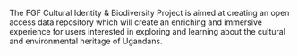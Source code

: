 The FGF Cultural Identity & Biodiversity Project is aimed at creating an open access data repository which will create an enriching and immersive experience for users interested in exploring and learning about the cultural and environmental heritage of Ugandans.
